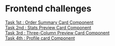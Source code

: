 # Frontend challenges

[Task 1st : Order Summary Card Component](https://saaqlainn.github.io/FrontEnd-Tasks/1st.Order%20summary%20Card) <br>
[Task 2nd : Stats Preview Card Component](https://saaqlainn.github.io/FrontEnd-Tasks/2nd.Stats%20Preview%20Card) <br>
[Task 3rd : Three-Column Preview Card Component](https://saaqlainn.github.io/FrontEnd-Tasks/3rd.Three-Column%20Preview%20Card) <br>
[Task 4th : Profile card Component](https://saaqlainn.github.io/FrontEnd-Tasks/4th.Profile%20card%20component) <br>
